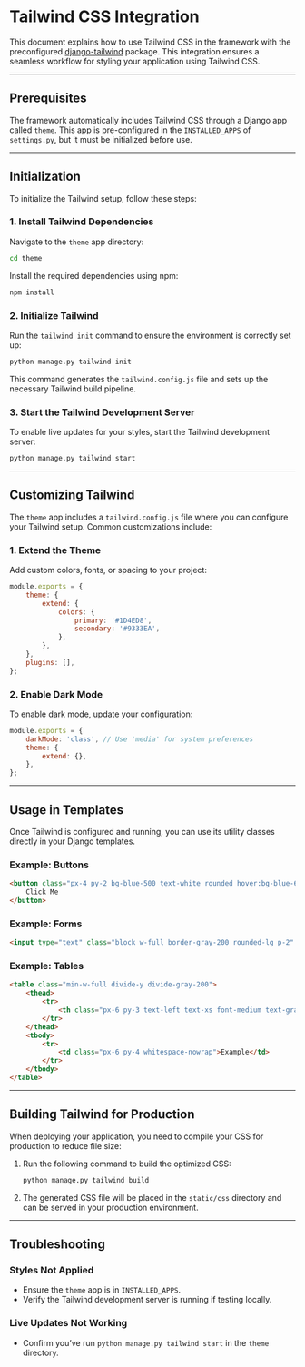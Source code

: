 # Tailwind CSS Integration

This document explains how to use Tailwind CSS in the framework with the preconfigured [django-tailwind](https://github.com/timonweb/django-tailwind) package. This integration ensures a seamless workflow for styling your application using Tailwind CSS.

---

## Prerequisites

The framework automatically includes Tailwind CSS through a Django app called `theme`. This app is pre-configured in the `INSTALLED_APPS` of `settings.py`, but it must be initialized before use.

---

## Initialization

To initialize the Tailwind setup, follow these steps:

### 1. Install Tailwind Dependencies
Navigate to the `theme` app directory:
```bash
cd theme
```

Install the required dependencies using npm:
```bash
npm install
```

### 2. Initialize Tailwind
Run the `tailwind init` command to ensure the environment is correctly set up:
```bash
python manage.py tailwind init
```

This command generates the `tailwind.config.js` file and sets up the necessary Tailwind build pipeline.

### 3. Start the Tailwind Development Server
To enable live updates for your styles, start the Tailwind development server:
```bash
python manage.py tailwind start
```

---

## Customizing Tailwind

The `theme` app includes a `tailwind.config.js` file where you can configure your Tailwind setup. Common customizations include:

### 1. Extend the Theme
Add custom colors, fonts, or spacing to your project:
```javascript
module.exports = {
    theme: {
        extend: {
            colors: {
                primary: '#1D4ED8',
                secondary: '#9333EA',
            },
        },
    },
    plugins: [],
};
```

### 2. Enable Dark Mode
To enable dark mode, update your configuration:
```javascript
module.exports = {
    darkMode: 'class', // Use 'media' for system preferences
    theme: {
        extend: {},
    },
};
```

---

## Usage in Templates

Once Tailwind is configured and running, you can use its utility classes directly in your Django templates.

### Example: Buttons
```html
<button class="px-4 py-2 bg-blue-500 text-white rounded hover:bg-blue-600">
    Click Me
</button>
```

### Example: Forms
```html
<input type="text" class="block w-full border-gray-200 rounded-lg p-2" placeholder="Enter text">
```

### Example: Tables
```html
<table class="min-w-full divide-y divide-gray-200">
    <thead>
        <tr>
            <th class="px-6 py-3 text-left text-xs font-medium text-gray-500 uppercase">Name</th>
        </tr>
    </thead>
    <tbody>
        <tr>
            <td class="px-6 py-4 whitespace-nowrap">Example</td>
        </tr>
    </tbody>
</table>
```

---

## Building Tailwind for Production

When deploying your application, you need to compile your CSS for production to reduce file size:

1. Run the following command to build the optimized CSS:
   ```bash
   python manage.py tailwind build
   ```

2. The generated CSS file will be placed in the `static/css` directory and can be served in your production environment.

---

## Troubleshooting

### Styles Not Applied
- Ensure the `theme` app is in `INSTALLED_APPS`.
- Verify the Tailwind development server is running if testing locally.

### Live Updates Not Working
- Confirm you’ve run `python manage.py tailwind start` in the `theme` directory.

